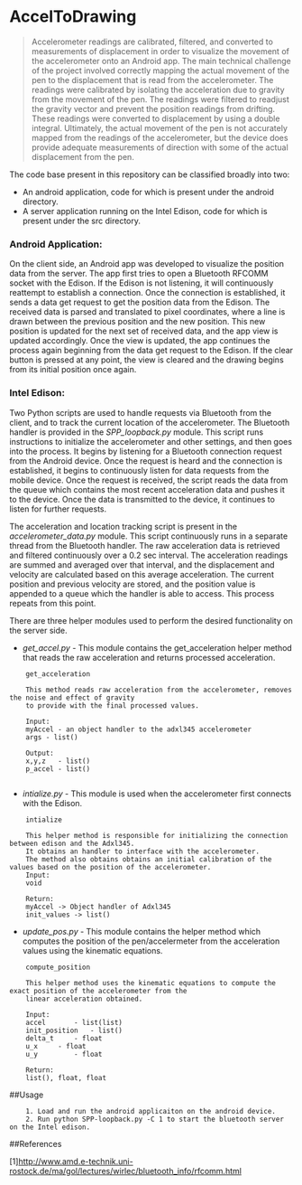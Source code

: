 # AccelToDrawing

> Accelerometer readings are calibrated, filtered, and converted to measurements of displacement in order to visualize the
movement of the accelerometer onto an Android app.  The main technical challenge of the project involved correctly mapping the
actual movement of the pen to the displacement that is read from the accelerometer.  The readings were calibrated by isolating
the acceleration due to gravity from the movement of the pen.  The readings were filtered to readjust the gravity vector and
prevent the position readings from drifting.  These readings were converted to displacement by using a double integral. 
Ultimately, the actual movement of the pen is not accurately mapped from the readings of the accelerometer, but the device
does provide adequate measurements of direction with some of the actual displacement from the pen.

The code base present in this repository can be classified broadly into two:
- An android application, code for which is present under the android directory.
- A server application running on the Intel Edison, code for which is present under the src directory.

### Android Application:

On the client side, an Android app was developed to visualize the position data from the server. The app first tries to open a
Bluetooth RFCOMM socket with the Edison. If the Edison is not listening, it will continuously reattempt to establish a
connection. Once the connection is established, it sends a data get request to get the position data from the Edison. The
received data is parsed and translated to pixel coordinates, where a line is drawn between the previous position and the new
position. This new position is updated for the next set of received data, and the app view is updated accordingly. Once the
view is updated, the app continues the process again beginning from the data get request to the Edison. If the clear button is
pressed at any point, the view is cleared and the drawing begins from its initial position once again.

### Intel Edison:

Two Python scripts are used to handle requests via Bluetooth from the client, and to track the current location of the
accelerometer. The Bluetooth handler is provided in the *SPP_loopback.py* module. This script runs instructions to initialize
the accelerometer and other settings, and then goes into the process. It begins by listening for a Bluetooth connection
request from the Android device. Once the request is heard and the connection is established, it begins to continuously listen
for data requests from the mobile device. Once the request is received, the script reads the data from the queue which
contains the most recent acceleration data and pushes it to the device. Once the data is transmitted to the device, it
continues to listen for further requests.

The acceleration and location tracking script is present in the *accelerometer_data.py* module. This script continuously runs
in a separate thread from the Bluetooth handler. The raw acceleration data is retrieved and filtered continuously over a 0.2
sec interval. The acceleration readings are summed and averaged over that interval, and the displacement and velocity are
calculated based on this average acceleration. The current position and previous velocity are stored, and the position value
is appended to a queue which the handler is able to access. This process repeats from this point.

There are three helper modules used to perform the desired functionality on the server side. 

- *get_accel.py* - This module contains the get_acceleration helper method that reads the raw acceleration and returns
 processed acceleration.
```    
    get_acceleration
    
    This method reads raw acceleration from the accelerometer, removes the noise and effect of gravity
    to provide with the final processed values.
    
    Input:
    myAccel - an object handler to the adxl345 accelerometer
    args - list()
    
    Output:
    x,y,z   - list()
    p_accel - list()


```
- *intialize.py* - This module is used when the accelerometer first connects with the Edison.
```    
    intialize
    
    This helper method is responsible for initializing the connection between edison and the Adxl345.
    It obtains an handler to interface with the accelerometer. 
    The method also obtains obtains an initial calibration of the values based on the position of the accelerometer. 
    Input:
    void

    Return:
    myAccel -> Object handler of Adxl345
    init_values -> list()

```

- *update_pos.py* - This module contains the helper method which computes the position of the pen/accelermeter from the
 acceleration values using the kinematic equations.
```    
	compute_position
	
	This helper method uses the kinematic equations to compute the exact position of the accelerometer from the 
	linear acceleration obtained. 
	
	Input:
	accel 		- list(list)
	init_position 	- list()
	delta_t		- float
	u_x		- float
	u_y 		- float
	
	Return:
	list(), float, float

```

##Usage

```
	1. Load and run the android applicaiton on the android device.
	2. Run python SPP-loopback.py -C 1 to start the bluetooth server on the Intel edison.
```

##References

[1]http://www.amd.e-technik.uni-rostock.de/ma/gol/lectures/wirlec/bluetooth_info/rfcomm.html

